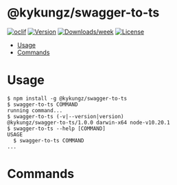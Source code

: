 @kykungz/swagger-to-ts
======================



[![oclif](https://img.shields.io/badge/cli-oclif-brightgreen.svg)](https://oclif.io)
[![Version](https://img.shields.io/npm/v/@kykungz/swagger-to-ts.svg)](https://npmjs.org/package/@kykungz/swagger-to-ts)
[![Downloads/week](https://img.shields.io/npm/dw/@kykungz/swagger-to-ts.svg)](https://npmjs.org/package/@kykungz/swagger-to-ts)
[![License](https://img.shields.io/npm/l/@kykungz/swagger-to-ts.svg)](https://github.com/kykungz/swagger-to-ts/blob/master/package.json)

<!-- toc -->
* [Usage](#usage)
* [Commands](#commands)
<!-- tocstop -->
# Usage
<!-- usage -->
```sh-session
$ npm install -g @kykungz/swagger-to-ts
$ swagger-to-ts COMMAND
running command...
$ swagger-to-ts (-v|--version|version)
@kykungz/swagger-to-ts/1.0.0 darwin-x64 node-v10.20.1
$ swagger-to-ts --help [COMMAND]
USAGE
  $ swagger-to-ts COMMAND
...
```
<!-- usagestop -->
# Commands
<!-- commands -->

<!-- commandsstop -->
